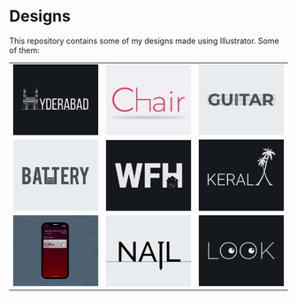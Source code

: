 # Designs
This repository contains some of my designs made using Illustrator.
Some of them:
<table>
    <tr>
      <td><img src="2020-12/png/20.12.2020.png"></td>
      <td><img src="2020-11/png/17.11.2020.png"></td>
      <td><img src="2020-12/png/02.12.2020.png"></td>
    </tr>
    <tr>
      <td><img src="2020-11/png/28.11.2020.png"></td>
      <td><img src="2021-01/png/05.01.2021.png"></td>
      <td><img src="2020-12/png/25.12.2020.png"></td>
    </tr>
    <tr>
      <td><img src="2020-11/png/19.11.2020 - 2.png"></td>
      <td><img src="2020-11/png/24.11.2020.png"></td>
      <td><img src="2021-01/png/16.01.2021.png"></td>
    </tr>
</table>
